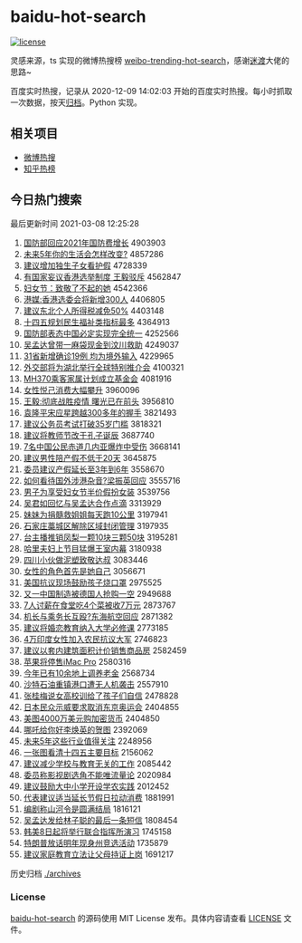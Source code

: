 # baidu-hot-search

[![license](https://img.shields.io/github/license/Arrackisarookie/baidu-hot-search)](https://github.com/Arrackisarookie/baidu-hot-search/blob/master/LICENSE)

灵感来源，ts 实现的微博热搜榜 [weibo-trending-hot-search](https://github.com/justjavac/weibo-trending-hot-search)，感谢[迷渡](https://github.com/justjavac)大佬的思路~

百度实时热搜，记录从 2020-12-09 14:02:03 开始的百度实时热搜。每小时抓取一次数据，按天[归档](./archives)。Python 实现。

## 相关项目
+ [微博热搜](https://github.com/Arrackisarookie/weibo-hot-search)
+ [知乎热榜](https://github.com/Arrackisarookie/zhihu-top-search)

## 今日热门搜索

<!-- Rank Begin -->

最后更新时间 2021-03-08 12:25:28

1. [国防部回应2021年国防费增长](http://www.baidu.com/baidu?cl=3&tn=SE_baiduhomet8_jmjb7mjw&rsv_dl=fyb_top&fr=top1000&wd=%B9%FA%B7%C0%B2%BF%BB%D8%D3%A62021%C4%EA%B9%FA%B7%C0%B7%D1%D4%F6%B3%A4) 4903903
1. [未来5年你的生活会怎样改变?](http://www.baidu.com/baidu?cl=3&tn=SE_baiduhomet8_jmjb7mjw&rsv_dl=fyb_top&fr=top1000&wd=%CE%B4%C0%B45%C4%EA%C4%E3%B5%C4%C9%FA%BB%EE%BB%E1%D4%F5%D1%F9%B8%C4%B1%E4%3F) 4857286
1. [建议增加独生子女看护假](http://www.baidu.com/baidu?cl=3&tn=SE_baiduhomet8_jmjb7mjw&rsv_dl=fyb_top&fr=top1000&wd=%BD%A8%D2%E9%D4%F6%BC%D3%B6%C0%C9%FA%D7%D3%C5%AE%BF%B4%BB%A4%BC%D9) 4728339
1. [有国家妄议香港选举制度 王毅驳斥](http://www.baidu.com/baidu?cl=3&tn=SE_baiduhomet8_jmjb7mjw&rsv_dl=fyb_top&fr=top1000&wd=%D3%D0%B9%FA%BC%D2%CD%FD%D2%E9%CF%E3%B8%DB%D1%A1%BE%D9%D6%C6%B6%C8%20%CD%F5%D2%E3%B2%B5%B3%E2) 4562847
1. [妇女节：致敬了不起的她](http://www.baidu.com/baidu?cl=3&tn=SE_baiduhomet8_jmjb7mjw&rsv_dl=fyb_top&fr=top1000&wd=%B8%BE%C5%AE%BD%DA%A3%BA%D6%C2%BE%B4%C1%CB%B2%BB%C6%F0%B5%C4%CB%FD) 4542366
1. [港媒:香港选委会将新增300人](http://www.baidu.com/baidu?cl=3&tn=SE_baiduhomet8_jmjb7mjw&rsv_dl=fyb_top&fr=top1000&wd=%B8%DB%C3%BD%3A%CF%E3%B8%DB%D1%A1%CE%AF%BB%E1%BD%AB%D0%C2%D4%F6300%C8%CB) 4406805
1. [建议东北个人所得税减免50%](http://www.baidu.com/baidu?cl=3&tn=SE_baiduhomet8_jmjb7mjw&rsv_dl=fyb_top&fr=top1000&wd=%BD%A8%D2%E9%B6%AB%B1%B1%B8%F6%C8%CB%CB%F9%B5%C3%CB%B0%BC%F5%C3%E250%25) 4403148
1. [十四五规划民生福祉类指标最多](http://www.baidu.com/baidu?cl=3&tn=SE_baiduhomet8_jmjb7mjw&rsv_dl=fyb_top&fr=top1000&wd=%CA%AE%CB%C4%CE%E5%B9%E6%BB%AE%C3%F1%C9%FA%B8%A3%EC%ED%C0%E0%D6%B8%B1%EA%D7%EE%B6%E0) 4364913
1. [国防部表态中国必定实现完全统一](http://www.baidu.com/baidu?cl=3&tn=SE_baiduhomet8_jmjb7mjw&rsv_dl=fyb_top&fr=top1000&wd=%B9%FA%B7%C0%B2%BF%B1%ED%CC%AC%D6%D0%B9%FA%B1%D8%B6%A8%CA%B5%CF%D6%CD%EA%C8%AB%CD%B3%D2%BB) 4252566
1. [吴孟达曾带一麻袋现金到汶川救助](http://www.baidu.com/baidu?cl=3&tn=SE_baiduhomet8_jmjb7mjw&rsv_dl=fyb_top&fr=top1000&wd=%CE%E2%C3%CF%B4%EF%D4%F8%B4%F8%D2%BB%C2%E9%B4%FC%CF%D6%BD%F0%B5%BD%E3%EB%B4%A8%BE%C8%D6%FA) 4249037
1. [31省新增确诊19例 均为境外输入](http://www.baidu.com/baidu?cl=3&tn=SE_baiduhomet8_jmjb7mjw&rsv_dl=fyb_top&fr=top1000&wd=31%CA%A1%D0%C2%D4%F6%C8%B7%D5%EF19%C0%FD%20%BE%F9%CE%AA%BE%B3%CD%E2%CA%E4%C8%EB) 4229965
1. [外交部将为湖北举行全球特别推介会](http://www.baidu.com/baidu?cl=3&tn=SE_baiduhomet8_jmjb7mjw&rsv_dl=fyb_top&fr=top1000&wd=%CD%E2%BD%BB%B2%BF%BD%AB%CE%AA%BA%FE%B1%B1%BE%D9%D0%D0%C8%AB%C7%F2%CC%D8%B1%F0%CD%C6%BD%E9%BB%E1) 4100321
1. [MH370乘客家属计划成立基金会](http://www.baidu.com/baidu?cl=3&tn=SE_baiduhomet8_jmjb7mjw&rsv_dl=fyb_top&fr=top1000&wd=MH370%B3%CB%BF%CD%BC%D2%CA%F4%BC%C6%BB%AE%B3%C9%C1%A2%BB%F9%BD%F0%BB%E1) 4081916
1. [女性悦己消费大幅攀升](http://www.baidu.com/baidu?cl=3&tn=SE_baiduhomet8_jmjb7mjw&rsv_dl=fyb_top&fr=top1000&wd=%C5%AE%D0%D4%D4%C3%BC%BA%CF%FB%B7%D1%B4%F3%B7%F9%C5%CA%C9%FD) 3960096
1. [王毅:彻底战胜疫情 曙光已在前头](http://www.baidu.com/baidu?cl=3&tn=SE_baiduhomet8_jmjb7mjw&rsv_dl=fyb_top&fr=top1000&wd=%CD%F5%D2%E3%3A%B3%B9%B5%D7%D5%BD%CA%A4%D2%DF%C7%E9%20%CA%EF%B9%E2%D2%D1%D4%DA%C7%B0%CD%B7) 3956810
1. [袁隆平宋应星跨越300多年的握手](http://www.baidu.com/baidu?cl=3&tn=SE_baiduhomet8_jmjb7mjw&rsv_dl=fyb_top&fr=top1000&wd=%D4%AC%C2%A1%C6%BD%CB%CE%D3%A6%D0%C7%BF%E7%D4%BD300%B6%E0%C4%EA%B5%C4%CE%D5%CA%D6) 3821493
1. [建议公务员考试打破35岁门槛](http://www.baidu.com/baidu?cl=3&tn=SE_baiduhomet8_jmjb7mjw&rsv_dl=fyb_top&fr=top1000&wd=%BD%A8%D2%E9%B9%AB%CE%F1%D4%B1%BF%BC%CA%D4%B4%F2%C6%C635%CB%EA%C3%C5%BC%F7) 3818321
1. [建议将教师节改于孔子诞辰](http://www.baidu.com/baidu?cl=3&tn=SE_baiduhomet8_jmjb7mjw&rsv_dl=fyb_top&fr=top1000&wd=%BD%A8%D2%E9%BD%AB%BD%CC%CA%A6%BD%DA%B8%C4%D3%DA%BF%D7%D7%D3%B5%AE%B3%BD) 3687740
1. [7名中国公民赤道几内亚爆炸中受伤](http://www.baidu.com/baidu?cl=3&tn=SE_baiduhomet8_jmjb7mjw&rsv_dl=fyb_top&fr=top1000&wd=7%C3%FB%D6%D0%B9%FA%B9%AB%C3%F1%B3%E0%B5%C0%BC%B8%C4%DA%D1%C7%B1%AC%D5%A8%D6%D0%CA%DC%C9%CB) 3668141
1. [建议男性陪产假不低于20天](http://www.baidu.com/baidu?cl=3&tn=SE_baiduhomet8_jmjb7mjw&rsv_dl=fyb_top&fr=top1000&wd=%BD%A8%D2%E9%C4%D0%D0%D4%C5%E3%B2%FA%BC%D9%B2%BB%B5%CD%D3%DA20%CC%EC) 3645875
1. [委员建议产假延长至3年到6年](http://www.baidu.com/baidu?cl=3&tn=SE_baiduhomet8_jmjb7mjw&rsv_dl=fyb_top&fr=top1000&wd=%CE%AF%D4%B1%BD%A8%D2%E9%B2%FA%BC%D9%D1%D3%B3%A4%D6%C13%C4%EA%B5%BD6%C4%EA) 3558670
1. [如何看待国外涉港杂音?梁振英回应](http://www.baidu.com/baidu?cl=3&tn=SE_baiduhomet8_jmjb7mjw&rsv_dl=fyb_top&fr=top1000&wd=%C8%E7%BA%CE%BF%B4%B4%FD%B9%FA%CD%E2%C9%E6%B8%DB%D4%D3%D2%F4%3F%C1%BA%D5%F1%D3%A2%BB%D8%D3%A6) 3555716
1. [男子为享受妇女节半价假扮女装](http://www.baidu.com/baidu?cl=3&tn=SE_baiduhomet8_jmjb7mjw&rsv_dl=fyb_top&fr=top1000&wd=%C4%D0%D7%D3%CE%AA%CF%ED%CA%DC%B8%BE%C5%AE%BD%DA%B0%EB%BC%DB%BC%D9%B0%E7%C5%AE%D7%B0) 3539756
1. [吴君如回忆与吴孟达合作点滴](http://www.baidu.com/baidu?cl=3&tn=SE_baiduhomet8_jmjb7mjw&rsv_dl=fyb_top&fr=top1000&wd=%CE%E2%BE%FD%C8%E7%BB%D8%D2%E4%D3%EB%CE%E2%C3%CF%B4%EF%BA%CF%D7%F7%B5%E3%B5%CE) 3313929
1. [妹妹为捐髓救姐姐每天跑10公里](http://www.baidu.com/baidu?cl=3&tn=SE_baiduhomet8_jmjb7mjw&rsv_dl=fyb_top&fr=top1000&wd=%C3%C3%C3%C3%CE%AA%BE%E8%CB%E8%BE%C8%BD%E3%BD%E3%C3%BF%CC%EC%C5%DC10%B9%AB%C0%EF) 3197941
1. [石家庄藁城区解除区域封闭管理](http://www.baidu.com/baidu?cl=3&tn=SE_baiduhomet8_jmjb7mjw&rsv_dl=fyb_top&fr=top1000&wd=%CA%AF%BC%D2%D7%AF%DE%BB%B3%C7%C7%F8%BD%E2%B3%FD%C7%F8%D3%F2%B7%E2%B1%D5%B9%DC%C0%ED) 3197935
1. [台主播推销凤梨一颗10块三颗50块](http://www.baidu.com/baidu?cl=3&tn=SE_baiduhomet8_jmjb7mjw&rsv_dl=fyb_top&fr=top1000&wd=%CC%A8%D6%F7%B2%A5%CD%C6%CF%FA%B7%EF%C0%E6%D2%BB%BF%C510%BF%E9%C8%FD%BF%C550%BF%E9) 3195281
1. [哈里夫妇上节目猛爆王室内幕](http://www.baidu.com/baidu?cl=3&tn=SE_baiduhomet8_jmjb7mjw&rsv_dl=fyb_top&fr=top1000&wd=%B9%FE%C0%EF%B7%F2%B8%BE%C9%CF%BD%DA%C4%BF%C3%CD%B1%AC%CD%F5%CA%D2%C4%DA%C4%BB) 3180938
1. [四川小伙做泥塑致敬达叔](http://www.baidu.com/baidu?cl=3&tn=SE_baiduhomet8_jmjb7mjw&rsv_dl=fyb_top&fr=top1000&wd=%CB%C4%B4%A8%D0%A1%BB%EF%D7%F6%C4%E0%CB%DC%D6%C2%BE%B4%B4%EF%CA%E5) 3083446
1. [女性的角色首先是她自己](http://www.baidu.com/baidu?cl=3&tn=SE_baiduhomet8_jmjb7mjw&rsv_dl=fyb_top&fr=top1000&wd=%C5%AE%D0%D4%B5%C4%BD%C7%C9%AB%CA%D7%CF%C8%CA%C7%CB%FD%D7%D4%BC%BA) 3056671
1. [美国抗议现场鼓励孩子烧口罩](http://www.baidu.com/baidu?cl=3&tn=SE_baiduhomet8_jmjb7mjw&rsv_dl=fyb_top&fr=top1000&wd=%C3%C0%B9%FA%BF%B9%D2%E9%CF%D6%B3%A1%B9%C4%C0%F8%BA%A2%D7%D3%C9%D5%BF%DA%D5%D6) 2975525
1. [又一中国制造被德国人抢购一空](http://www.baidu.com/baidu?cl=3&tn=SE_baiduhomet8_jmjb7mjw&rsv_dl=fyb_top&fr=top1000&wd=%D3%D6%D2%BB%D6%D0%B9%FA%D6%C6%D4%EC%B1%BB%B5%C2%B9%FA%C8%CB%C7%C0%B9%BA%D2%BB%BF%D5) 2949688
1. [7人讨薪在食堂吃4个菜被收7万元](http://www.baidu.com/baidu?cl=3&tn=SE_baiduhomet8_jmjb7mjw&rsv_dl=fyb_top&fr=top1000&wd=7%C8%CB%CC%D6%D0%BD%D4%DA%CA%B3%CC%C3%B3%D44%B8%F6%B2%CB%B1%BB%CA%D57%CD%F2%D4%AA) 2873767
1. [机长与乘务长互殴?东海航空回应](http://www.baidu.com/baidu?cl=3&tn=SE_baiduhomet8_jmjb7mjw&rsv_dl=fyb_top&fr=top1000&wd=%BB%FA%B3%A4%D3%EB%B3%CB%CE%F1%B3%A4%BB%A5%C5%B9%3F%B6%AB%BA%A3%BA%BD%BF%D5%BB%D8%D3%A6) 2871382
1. [建议将婚恋教育纳入大学必修课](http://www.baidu.com/baidu?cl=3&tn=SE_baiduhomet8_jmjb7mjw&rsv_dl=fyb_top&fr=top1000&wd=%BD%A8%D2%E9%BD%AB%BB%E9%C1%B5%BD%CC%D3%FD%C4%C9%C8%EB%B4%F3%D1%A7%B1%D8%D0%DE%BF%CE) 2773185
1. [4万印度女性加入农民抗议大军](http://www.baidu.com/baidu?cl=3&tn=SE_baiduhomet8_jmjb7mjw&rsv_dl=fyb_top&fr=top1000&wd=4%CD%F2%D3%A1%B6%C8%C5%AE%D0%D4%BC%D3%C8%EB%C5%A9%C3%F1%BF%B9%D2%E9%B4%F3%BE%FC) 2746823
1. [建议以套内建筑面积计价销售商品房](http://www.baidu.com/baidu?cl=3&tn=SE_baiduhomet8_jmjb7mjw&rsv_dl=fyb_top&fr=top1000&wd=%BD%A8%D2%E9%D2%D4%CC%D7%C4%DA%BD%A8%D6%FE%C3%E6%BB%FD%BC%C6%BC%DB%CF%FA%CA%DB%C9%CC%C6%B7%B7%BF) 2582459
1. [苹果将停售iMac Pro](http://www.baidu.com/baidu?cl=3&tn=SE_baiduhomet8_jmjb7mjw&rsv_dl=fyb_top&fr=top1000&wd=%C6%BB%B9%FB%BD%AB%CD%A3%CA%DBiMac%20Pro) 2580316
1. [今年已有10余地上调养老金](http://www.baidu.com/baidu?cl=3&tn=SE_baiduhomet8_jmjb7mjw&rsv_dl=fyb_top&fr=top1000&wd=%BD%F1%C4%EA%D2%D1%D3%D010%D3%E0%B5%D8%C9%CF%B5%F7%D1%F8%C0%CF%BD%F0) 2568734
1. [沙特石油重镇港口遭无人机袭击](http://www.baidu.com/baidu?cl=3&tn=SE_baiduhomet8_jmjb7mjw&rsv_dl=fyb_top&fr=top1000&wd=%C9%B3%CC%D8%CA%AF%D3%CD%D6%D8%D5%F2%B8%DB%BF%DA%D4%E2%CE%DE%C8%CB%BB%FA%CF%AE%BB%F7) 2557910
1. [张桂梅说女高校训给了孩子们自信](http://www.baidu.com/baidu?cl=3&tn=SE_baiduhomet8_jmjb7mjw&rsv_dl=fyb_top&fr=top1000&wd=%D5%C5%B9%F0%C3%B7%CB%B5%C5%AE%B8%DF%D0%A3%D1%B5%B8%F8%C1%CB%BA%A2%D7%D3%C3%C7%D7%D4%D0%C5) 2478828
1. [日本民众示威要求取消东京奥运会](http://www.baidu.com/baidu?cl=3&tn=SE_baiduhomet8_jmjb7mjw&rsv_dl=fyb_top&fr=top1000&wd=%C8%D5%B1%BE%C3%F1%D6%DA%CA%BE%CD%FE%D2%AA%C7%F3%C8%A1%CF%FB%B6%AB%BE%A9%B0%C2%D4%CB%BB%E1) 2404855
1. [美图4000万美元购加密货币](http://www.baidu.com/baidu?cl=3&tn=SE_baiduhomet8_jmjb7mjw&rsv_dl=fyb_top&fr=top1000&wd=%C3%C0%CD%BC4000%CD%F2%C3%C0%D4%AA%B9%BA%BC%D3%C3%DC%BB%F5%B1%D2) 2404850
1. [哪吒给你好李焕英的贺图](http://www.baidu.com/baidu?cl=3&tn=SE_baiduhomet8_jmjb7mjw&rsv_dl=fyb_top&fr=top1000&wd=%C4%C4%DF%B8%B8%F8%C4%E3%BA%C3%C0%EE%BB%C0%D3%A2%B5%C4%BA%D8%CD%BC) 2392069
1. [未来5年这些行业值得关注](http://www.baidu.com/baidu?cl=3&tn=SE_baiduhomet8_jmjb7mjw&rsv_dl=fyb_top&fr=top1000&wd=%CE%B4%C0%B45%C4%EA%D5%E2%D0%A9%D0%D0%D2%B5%D6%B5%B5%C3%B9%D8%D7%A2) 2248956
1. [一张图看清十四五主要目标](http://www.baidu.com/baidu?cl=3&tn=SE_baiduhomet8_jmjb7mjw&rsv_dl=fyb_top&fr=top1000&wd=%D2%BB%D5%C5%CD%BC%BF%B4%C7%E5%CA%AE%CB%C4%CE%E5%D6%F7%D2%AA%C4%BF%B1%EA) 2156062
1. [建议减少学校与教育无关的工作](http://www.baidu.com/baidu?cl=3&tn=SE_baiduhomet8_jmjb7mjw&rsv_dl=fyb_top&fr=top1000&wd=%BD%A8%D2%E9%BC%F5%C9%D9%D1%A7%D0%A3%D3%EB%BD%CC%D3%FD%CE%DE%B9%D8%B5%C4%B9%A4%D7%F7) 2085442
1. [委员称影视剧选角不能唯流量论](http://www.baidu.com/baidu?cl=3&tn=SE_baiduhomet8_jmjb7mjw&rsv_dl=fyb_top&fr=top1000&wd=%CE%AF%D4%B1%B3%C6%D3%B0%CA%D3%BE%E7%D1%A1%BD%C7%B2%BB%C4%DC%CE%A8%C1%F7%C1%BF%C2%DB) 2020984
1. [建议鼓励大中小学开设学农实践](http://www.baidu.com/baidu?cl=3&tn=SE_baiduhomet8_jmjb7mjw&rsv_dl=fyb_top&fr=top1000&wd=%BD%A8%D2%E9%B9%C4%C0%F8%B4%F3%D6%D0%D0%A1%D1%A7%BF%AA%C9%E8%D1%A7%C5%A9%CA%B5%BC%F9) 2012452
1. [代表建议适当延长节假日拉动消费](http://www.baidu.com/baidu?cl=3&tn=SE_baiduhomet8_jmjb7mjw&rsv_dl=fyb_top&fr=top1000&wd=%B4%FA%B1%ED%BD%A8%D2%E9%CA%CA%B5%B1%D1%D3%B3%A4%BD%DA%BC%D9%C8%D5%C0%AD%B6%AF%CF%FB%B7%D1) 1881991
1. [编剧称山河令是圆满结局](http://www.baidu.com/baidu?cl=3&tn=SE_baiduhomet8_jmjb7mjw&rsv_dl=fyb_top&fr=top1000&wd=%B1%E0%BE%E7%B3%C6%C9%BD%BA%D3%C1%EE%CA%C7%D4%B2%C2%FA%BD%E1%BE%D6) 1816121
1. [吴孟达发给林子聪的最后一条短信](http://www.baidu.com/baidu?cl=3&tn=SE_baiduhomet8_jmjb7mjw&rsv_dl=fyb_top&fr=top1000&wd=%CE%E2%C3%CF%B4%EF%B7%A2%B8%F8%C1%D6%D7%D3%B4%CF%B5%C4%D7%EE%BA%F3%D2%BB%CC%F5%B6%CC%D0%C5) 1808454
1. [韩美8日起将举行联合指挥所演习](http://www.baidu.com/baidu?cl=3&tn=SE_baiduhomet8_jmjb7mjw&rsv_dl=fyb_top&fr=top1000&wd=%BA%AB%C3%C08%C8%D5%C6%F0%BD%AB%BE%D9%D0%D0%C1%AA%BA%CF%D6%B8%BB%D3%CB%F9%D1%DD%CF%B0) 1745158
1. [特朗普放话明年现身州竞选活动](http://www.baidu.com/baidu?cl=3&tn=SE_baiduhomet8_jmjb7mjw&rsv_dl=fyb_top&fr=top1000&wd=%CC%D8%C0%CA%C6%D5%B7%C5%BB%B0%C3%F7%C4%EA%CF%D6%C9%ED%D6%DD%BE%BA%D1%A1%BB%EE%B6%AF) 1735879
1. [建议家庭教育立法让父母持证上岗](http://www.baidu.com/baidu?cl=3&tn=SE_baiduhomet8_jmjb7mjw&rsv_dl=fyb_top&fr=top1000&wd=%BD%A8%D2%E9%BC%D2%CD%A5%BD%CC%D3%FD%C1%A2%B7%A8%C8%C3%B8%B8%C4%B8%B3%D6%D6%A4%C9%CF%B8%DA) 1691217
<!-- Rank End -->

历史归档 [./archives](./archives)

### License

[baidu-hot-search](https://github.com/Arrackisarookie/baidu-hot-search) 的源码使用 MIT License 发布。具体内容请查看 [LICENSE](./LICENSE) 文件。
